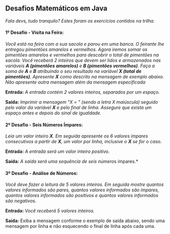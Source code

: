 

<h2>Desafios Matemáticos em Java</h2>

*Fala devs, tudo tranquilo? Estes foram os exercícios contidos na trilha.* 

<h4>1º Desafio - Visita na Feira:</h4>

*Você está na feira com a sua sacola e parou em uma banca. O feirante lhe entregou pimentões amarelos e vermelhos. Agora iremos somar os pimentões amarelos e vermelhos para descobrir o total de pimentões na sacola. Você receberá 2 inteiros que devem ser lidos e armazenados nas variáveis **A (pimentões amarelos)** e **B (pimentões vermelhos)**. Faça a soma de **A** e **B** atribuindo o seu resultado na variável **X (total de pimentões)**. Apresente **X** como descrito na mensagem de exemplo abaixo. Não apresente outra mensagem além da mensagem especificada*

**Entrada:** *A entrada contém 2 valores inteiros, separados por um espaço.*

**Saída:** *Imprimir a mensagem "X = " (sendo a letra X maiúscula) seguido pelo valor da variável **X** e pelo final de linha. Assegure que exista um espaço antes e depois do sinal de igualdade.*



<h4>2º Desafio - Seis Números Ímpares:</h4>

*Leia um valor inteiro **X**. Em seguida apresente os 6 valores ímpares consecutivos a partir de **X**, um valor por linha, inclusive o **X** se for o caso.*

**Entrada:** *A entrada será um valor inteiro positivo.*

**Saída:** *A saída será uma sequência de seis número*s ímpares.*



<h4>3º Desafio - Análise de Números:</h4>

*Você deve fazer a leitura de 5 valores inteiros. Em seguida mostre quantos valores informados são pares, quantos valores informados são ímpares, quantos valores informados são positivos e quantos valores informados são negativos.*

**Entrada:** *Você receberá 5 valores inteiros.*

**Saída:** Exiba a mensagem conforme o exemplo de saída abaixo, sendo uma mensagem por linha e não     esquecendo o final de linha após cada uma.

